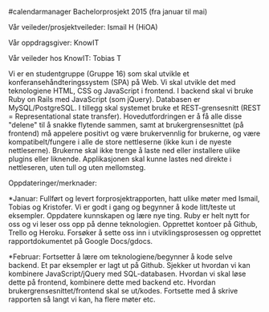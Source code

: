 #calendarmanager
Bachelorprosjekt 2015 (fra januar til mai)

Vår veileder/prosjektveileder: Ismail H (HiOA) 

Vår oppdragsgiver: KnowIT 

Vår veileder hos KnowIT: Tobias T

Vi er en studentgruppe (Gruppe 16) som skal utvikle et
konferansehåndteringssystem (SPA) på Web. Vi skal utvikle 
det med teknologiene HTML, CSS og JavaScript i frontend.
I backend skal vi bruke Ruby on Rails med JavaScript (som jQuery).
Databasen er MySQL/PostgreSQL. I tillegg skal systemet bruke
et REST-grensesnitt (REST = Representational state transfer).
Hovedutfordringen er å få alle disse "delene" til å snakke 
flytende sammen, samt at brukergrensesnittet (på frontend) må
appelere positivt og være brukervennlig for brukerne, og være 
kompatibelt/fungere i alle de store nettleserne (ikke kun i de 
nyeste nettleserne). Brukerne skal ikke trenge å laste ned 
eller installere ulike plugins eller liknende. Applikasjonen skal 
kunne lastes ned direkte i nettleseren, uten tull og uten mellomsteg.

Oppdateringer/merknader:

*Januar: Fullført og levert forprosjektrapporten, hatt ulike 
møter med Ismail, Tobias og Kristofer. Vi er godt i gang og
begynner å kode litt/teste ut eksempler. Oppdatere kunnskapen
og lære nye ting. Ruby er helt nytt for oss og vi leser oss 
opp på denne teknologien. Opprettet kontoer på Github, Trello
og Heroku. Forsøker å sette oss inn i utviklingsprosessen 
og opprettet rapportdokumentet på Google Docs/gdocs.

*Februar: Fortsetter å lære om teknologiene/begynner å kode
selve backend. Et par eksempler er lagt ut på Github. Sjekker
ut hvordan vi kan kombinere JavaScript/jQuery med SQL-databasen.
Hvordan vi skal løse dette på frontend, kombinere dette med 
backend etc. Hvordan brukergrensesnittet/frontend skal se ut/kodes. 
Fortsette med å skrive rapporten så langt vi kan, ha flere møter etc.
